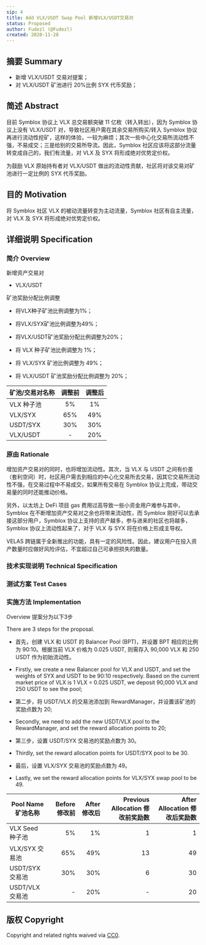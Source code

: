 ```yaml
---
sip: 4
title: Add VLX/USDT Swap Pool 新增VLX/USDT交易对
status: Proposed
author: Fudezl (@Fudezl)
created: 2020-11-28
---
```


<!--You can leave these HTML comments in your merged SIP and delete the visible duplicate text guides, they will not appear and may be helpful to refer to if you edit it again. This is the suggested template for new SIPs. Note that a SIP number will be assigned by an editor. When opening a pull request to submit your SIP, please use an abbreviated title in the filename, `sip-draft_title_abbrev.md`. The title should be 44 characters or less.-->

## 摘要 Summary

<!--"If you can't explain it simply, you don't understand it well enough." Simply describe the outcome the proposed changes intends to achieve. This should be non-technical and accessible to a casual community member.-->

-   新增 VLX/USDT 交易对提案；
-   对 VLX/USDT 矿池进行 20%比例 SYX 代币奖励；

## 简述 Abstract

<!--A short (~200 word) description of the proposed change, the abstract should clearly describe the proposed change. This is what *will* be done if the SIP is implemented, not *why* it should be done or *how* it will be done. If the SIP proposes deploying a new contract, write, "we propose to deploy a new contract that will do x".-->

目前 Symblox 协议上 VLX 总交易额突破 11 亿枚（转入转出），因为 Symblox 协议上没有 VLX/USDT 对，导致社区用户需在其余交易所购买/转入 Symblox 协议再进行流动性挖矿，这样的体验，一较为麻烦；其次一些中心化交易所流动性不强，不易成交；三是给别的交易所导流。因此，Symblox 社区应该将这部分流量转变成自己的，我们有流量，对 VLX 及 SYX 将形成绝对优势定价权。

为鼓励 VLX 原始持有者对 VLX/USDT 做出的流动性贡献，社区将对该交易对矿池进行一定比例的 SYX 代币奖励。

## 目的 Motivation

<!--This is the problem statement. This is the *why* of the SIP. It should clearly explain *why* the current state of the protocol is inadequate. It is critical that you explain *why* the change is needed, if the SIP proposes changing how something is calculated, you must address *why* the current calculation is innaccurate or wrong. This is not the place to describe how the SIP will address the issue!-->

将 Symblox 社区 VLX 的被动流量转变为主动流量，Symblox 社区有自主流量，对 VLX 及 SYX 将形成绝对优势定价权。

## 详细说明 Specification

<!--The specification should describe the syntax and semantics of any new feature, there are five sections
1. Overview
2. Rationale
3. Technical Specification
4. Test Cases
5. Configurable Values
-->

### 简介 Overview

<!--This is a high level overview of *how* the SIP will solve the problem. The overview should clearly describe how the new feature will be implemented.-->

新增资产交易对

-   VLX/USDT

矿池奖励分配比例调整

- 将VLX种子矿池比例调整为1%；

- 将VLX/SYX矿池比例调整为49%；

- 将VLX/USDT矿池奖励分配比例调整为20%；


-   将 VLX 种子矿池比例调整为 1%；
-   将 VLX/SYX 矿池比例调整为 49%；
-   将 VLX/USDT 矿池奖励分配比例调整为 20%；

| 矿池/交易对名称 | 调整前 | 调整后 |
| --------------- | :----: | :----: |
| VLX 种子池      |   5%   |   1%   |
| VLX/SYX         |  65%   |  49%   |
| USDT/SYX        |  30%   |  30%   |
| VLX/USDT        |   -    |  20%   |

### 原由 Rationale

<!--This is where you explain the reasoning behind how you propose to solve the problem. Why did you propose to implement the change in this way, what were the considerations and trade-offs. The rationale fleshes out what motivated the design and why particular design decisions were made. It should describe alternate designs that were considered and related work. The rationale may also provide evidence of consensus within the community, and should discuss important objections or concerns raised during discussion.-->

增加资产交易对的同时，也将增加流动性。其次，当 VLX 与 USDT 之间有价差（套利空间）时，社区用户需去到相应的中心化交易所去交易，因其它交易所流动性不强，在交易过程中不易成交，如果所有交易在 Symblox 协议上完成，带动交易量的同时还能推动价格。

另外，以太坊上 DeFi 项目 gas 费用过高导致一些小资金用户难参与其中，Symblox 在不断增加资产交易对之余也将带来流动性，而 Symblox 刚好可以去承接这部分用户，Symblox 协议上支持的资产越多，参与进来的社区也将越多，Symblox 协议上流动性起来了，对于 VLX 与 SYX 将在价格上形成主导权。

VELAS 跨链属于全新推出的功能，具有一定的风险性。因此，建议用户在投入资产数量时应做好风险评估，不宜超过自己可承担损失的数量。

### 技术实现说明 Technical Specification

<!--The technical specification should outline the public API of the changes proposed. That is, changes to any of the interfaces Synthetix currently exposes or the creations of new ones.-->

### 测试方案 Test Cases

<!--Test cases for an implementation are mandatory for SIPs but can be included with the implementation..-->

### 实施方法 Implementation

<!--Please list all values configurable under this implementation.-->

Overview
提案分为以下3步 

There are 3 steps for the proposal.

- 首先，创建 VLX 和 USDT 的 Balancer Pool (BPT)，并设置 BPT 相应的比例为 90:10。根据当前 VLX 价格为 0.025 USDT, 则需存入 90,000 VLX 和 250 USDT 作为初始流动性。

- Firstly, we create a new Balancer pool for VLX and USDT, and set the weights of SYX and USDT to be 90:10 respectively. Based on the current market price of VLX is 1 VLX = 0.025 USDT, we deposit 90,000 VLX and 250 USDT to see the pool;

- 第二步，将 USDT/VLX 的交易池添加到 RewardManager，并设置该矿池的奖励点数为 20;

- Secondly, we need to add the new USDT/VLX pool to the RewardManager, and set the reward allocation points to 20;

- 第三步，设置 USDT/SYX 交易池的奖励点数为 30。

- Thirdly, set the reward allocation points for USDT/SYX pool to be 30.

- 最后，设置 VLX/SYX 交易池的奖励点数为 49。

- Lastly, we set the reward allocation points for VLX/SYX swap pool to be 49.

| Pool Name 矿池名称 | Before 修改前 | After 修改后 | Previous Allocation 修改前奖励数 | After Allocation 修改后奖励数 |
|---|---:|---:|---:|---:|
| VLX Seed 种子池 | 5% | 1% | 1 | 1 |
| VLX/SYX 交易池 | 65% | 49% | 13 | 49 |
| USDT/SYX 交易池 | 30% | 30% | 6 | 30 |
| USDT/VLX 交易池 | - | 20% | - | 20 |


## 版权 Copyright

Copyright and related rights waived via [CC0](https://creativecommons.org/publicdomain/zero/1.0/).
